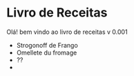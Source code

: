 # Livro de Receitas

Olá! bem vindo ao livro de receitas v 0.001

- Strogonoff de Frango
- Omellete du fromage
- ??
- 
